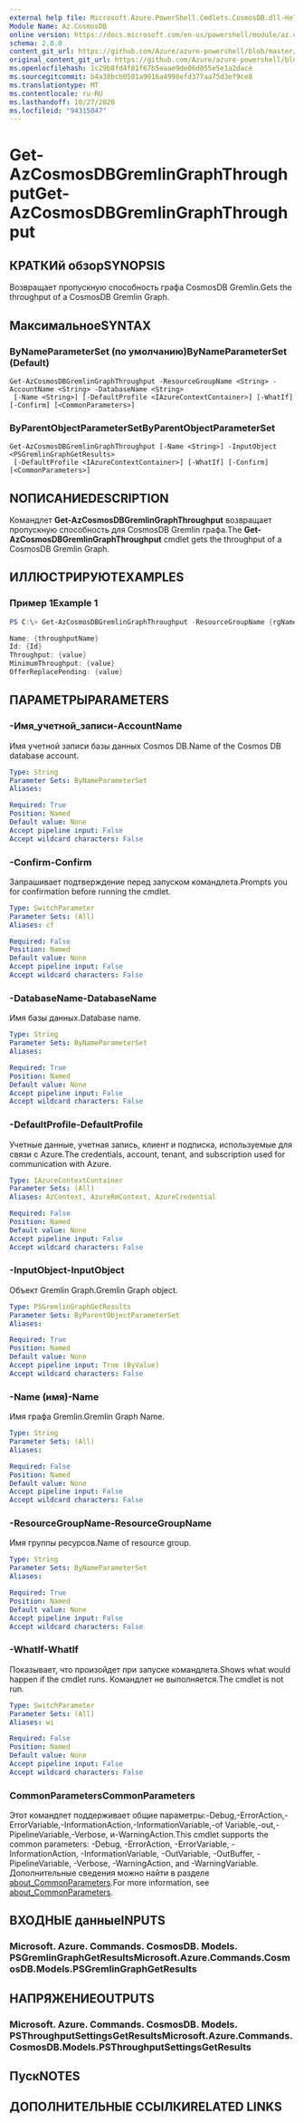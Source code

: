 ```yaml
---
external help file: Microsoft.Azure.PowerShell.Cmdlets.CosmosDB.dll-Help.xml
Module Name: Az.CosmosDB
online version: https://docs.microsoft.com/en-us/powershell/module/az.cosmosdb/get-azcosmosdbgremlingraphthroughput
schema: 2.0.0
content_git_url: https://github.com/Azure/azure-powershell/blob/master/src/CosmosDB/CosmosDB/help/Get-AzCosmosDBGremlinGraphThroughput.md
original_content_git_url: https://github.com/Azure/azure-powershell/blob/master/src/CosmosDB/CosmosDB/help/Get-AzCosmosDBGremlinGraphThroughput.md
ms.openlocfilehash: 1c29b8fd4f81f67b5eaae9de06d055e5e1a2dace
ms.sourcegitcommit: b4a38bcb0501a9016a4998efd377aa75d3ef9ce8
ms.translationtype: MT
ms.contentlocale: ru-RU
ms.lasthandoff: 10/27/2020
ms.locfileid: "94315047"
---
```

# <span data-ttu-id="33e83-101">Get-AzCosmosDBGremlinGraphThroughput</span><span class="sxs-lookup"><span data-stu-id="33e83-101">Get-AzCosmosDBGremlinGraphThroughput</span></span>

## <span data-ttu-id="33e83-102">КРАТКИй обзор</span><span class="sxs-lookup"><span data-stu-id="33e83-102">SYNOPSIS</span></span>
<span data-ttu-id="33e83-103">Возвращает пропускную способность графа CosmosDB Gremlin.</span><span class="sxs-lookup"><span data-stu-id="33e83-103">Gets the throughput of a CosmosDB Gremlin Graph.</span></span>

## <span data-ttu-id="33e83-104">Максимальное</span><span class="sxs-lookup"><span data-stu-id="33e83-104">SYNTAX</span></span>

### <span data-ttu-id="33e83-105">ByNameParameterSet (по умолчанию)</span><span class="sxs-lookup"><span data-stu-id="33e83-105">ByNameParameterSet (Default)</span></span>
```
Get-AzCosmosDBGremlinGraphThroughput -ResourceGroupName <String> -AccountName <String> -DatabaseName <String>
 [-Name <String>] [-DefaultProfile <IAzureContextContainer>] [-WhatIf] [-Confirm] [<CommonParameters>]
```

### <span data-ttu-id="33e83-106">ByParentObjectParameterSet</span><span class="sxs-lookup"><span data-stu-id="33e83-106">ByParentObjectParameterSet</span></span>
```
Get-AzCosmosDBGremlinGraphThroughput [-Name <String>] -InputObject <PSGremlinGraphGetResults>
 [-DefaultProfile <IAzureContextContainer>] [-WhatIf] [-Confirm] [<CommonParameters>]
```

## <span data-ttu-id="33e83-107">NОПИСАНИЕ</span><span class="sxs-lookup"><span data-stu-id="33e83-107">DESCRIPTION</span></span>
<span data-ttu-id="33e83-108">Командлет **Get-AzCosmosDBGremlinGraphThroughput** возвращает пропускную способность для CosmosDB Gremlin графа.</span><span class="sxs-lookup"><span data-stu-id="33e83-108">The **Get-AzCosmosDBGremlinGraphThroughput** cmdlet gets the throughput of a CosmosDB Gremlin Graph.</span></span>

## <span data-ttu-id="33e83-109">ИЛЛЮСТРИРУЮТ</span><span class="sxs-lookup"><span data-stu-id="33e83-109">EXAMPLES</span></span>

### <span data-ttu-id="33e83-110">Пример 1</span><span class="sxs-lookup"><span data-stu-id="33e83-110">Example 1</span></span>
```powershell
PS C:\> Get-AzCosmosDBGremlinGraphThroughput -ResourceGroupName {rgName} -AccountName {accountName} -DatabaseName {dbName} -Name {graphName}

Name: {throughputName}
Id: {Id}
Throughput: {value} 
MinimumThroughput: {value}
OfferReplacePending: {value}
```

## <span data-ttu-id="33e83-111">ПАРАМЕТРЫ</span><span class="sxs-lookup"><span data-stu-id="33e83-111">PARAMETERS</span></span>

### <span data-ttu-id="33e83-112">-Имя_учетной_записи</span><span class="sxs-lookup"><span data-stu-id="33e83-112">-AccountName</span></span>
<span data-ttu-id="33e83-113">Имя учетной записи базы данных Cosmos DB.</span><span class="sxs-lookup"><span data-stu-id="33e83-113">Name of the Cosmos DB database account.</span></span>

```yaml
Type: String
Parameter Sets: ByNameParameterSet
Aliases:

Required: True
Position: Named
Default value: None
Accept pipeline input: False
Accept wildcard characters: False
```

### <span data-ttu-id="33e83-114">-Confirm</span><span class="sxs-lookup"><span data-stu-id="33e83-114">-Confirm</span></span>
<span data-ttu-id="33e83-115">Запрашивает подтверждение перед запуском командлета.</span><span class="sxs-lookup"><span data-stu-id="33e83-115">Prompts you for confirmation before running the cmdlet.</span></span>

```yaml
Type: SwitchParameter
Parameter Sets: (All)
Aliases: cf

Required: False
Position: Named
Default value: None
Accept pipeline input: False
Accept wildcard characters: False
```

### <span data-ttu-id="33e83-116">-DatabaseName</span><span class="sxs-lookup"><span data-stu-id="33e83-116">-DatabaseName</span></span>
<span data-ttu-id="33e83-117">Имя базы данных.</span><span class="sxs-lookup"><span data-stu-id="33e83-117">Database name.</span></span>

```yaml
Type: String
Parameter Sets: ByNameParameterSet
Aliases:

Required: True
Position: Named
Default value: None
Accept pipeline input: False
Accept wildcard characters: False
```

### <span data-ttu-id="33e83-118">-DefaultProfile</span><span class="sxs-lookup"><span data-stu-id="33e83-118">-DefaultProfile</span></span>
<span data-ttu-id="33e83-119">Учетные данные, учетная запись, клиент и подписка, используемые для связи с Azure.</span><span class="sxs-lookup"><span data-stu-id="33e83-119">The credentials, account, tenant, and subscription used for communication with Azure.</span></span>

```yaml
Type: IAzureContextContainer
Parameter Sets: (All)
Aliases: AzContext, AzureRmContext, AzureCredential

Required: False
Position: Named
Default value: None
Accept pipeline input: False
Accept wildcard characters: False
```

### <span data-ttu-id="33e83-120">-InputObject</span><span class="sxs-lookup"><span data-stu-id="33e83-120">-InputObject</span></span>
<span data-ttu-id="33e83-121">Объект Gremlin Graph.</span><span class="sxs-lookup"><span data-stu-id="33e83-121">Gremlin Graph object.</span></span>

```yaml
Type: PSGremlinGraphGetResults
Parameter Sets: ByParentObjectParameterSet
Aliases:

Required: True
Position: Named
Default value: None
Accept pipeline input: True (ByValue)
Accept wildcard characters: False
```

### <span data-ttu-id="33e83-122">-Name (имя)</span><span class="sxs-lookup"><span data-stu-id="33e83-122">-Name</span></span>
<span data-ttu-id="33e83-123">Имя графа Gremlin.</span><span class="sxs-lookup"><span data-stu-id="33e83-123">Gremlin Graph Name.</span></span>

```yaml
Type: String
Parameter Sets: (All)
Aliases:

Required: False
Position: Named
Default value: None
Accept pipeline input: False
Accept wildcard characters: False
```

### <span data-ttu-id="33e83-124">-ResourceGroupName</span><span class="sxs-lookup"><span data-stu-id="33e83-124">-ResourceGroupName</span></span>
<span data-ttu-id="33e83-125">Имя группы ресурсов.</span><span class="sxs-lookup"><span data-stu-id="33e83-125">Name of resource group.</span></span>

```yaml
Type: String
Parameter Sets: ByNameParameterSet
Aliases:

Required: True
Position: Named
Default value: None
Accept pipeline input: False
Accept wildcard characters: False
```

### <span data-ttu-id="33e83-126">-WhatIf</span><span class="sxs-lookup"><span data-stu-id="33e83-126">-WhatIf</span></span>
<span data-ttu-id="33e83-127">Показывает, что произойдет при запуске командлета.</span><span class="sxs-lookup"><span data-stu-id="33e83-127">Shows what would happen if the cmdlet runs.</span></span>
<span data-ttu-id="33e83-128">Командлет не выполняется.</span><span class="sxs-lookup"><span data-stu-id="33e83-128">The cmdlet is not run.</span></span>

```yaml
Type: SwitchParameter
Parameter Sets: (All)
Aliases: wi

Required: False
Position: Named
Default value: None
Accept pipeline input: False
Accept wildcard characters: False
```

### <span data-ttu-id="33e83-129">CommonParameters</span><span class="sxs-lookup"><span data-stu-id="33e83-129">CommonParameters</span></span>
<span data-ttu-id="33e83-130">Этот командлет поддерживает общие параметры:-Debug,-ErrorAction,-ErrorVariable,-InformationAction,-InformationVariable,-of Variable,-out,-PipelineVariable,-Verbose, и-WarningAction.</span><span class="sxs-lookup"><span data-stu-id="33e83-130">This cmdlet supports the common parameters: -Debug, -ErrorAction, -ErrorVariable, -InformationAction, -InformationVariable, -OutVariable, -OutBuffer, -PipelineVariable, -Verbose, -WarningAction, and -WarningVariable.</span></span> <span data-ttu-id="33e83-131">Дополнительные сведения можно найти в разделе [about_CommonParameters](http://go.microsoft.com/fwlink/?LinkID=113216).</span><span class="sxs-lookup"><span data-stu-id="33e83-131">For more information, see [about_CommonParameters](http://go.microsoft.com/fwlink/?LinkID=113216).</span></span>

## <span data-ttu-id="33e83-132">ВХОДНЫЕ данные</span><span class="sxs-lookup"><span data-stu-id="33e83-132">INPUTS</span></span>

### <span data-ttu-id="33e83-133">Microsoft. Azure. Commands. CosmosDB. Models. PSGremlinGraphGetResults</span><span class="sxs-lookup"><span data-stu-id="33e83-133">Microsoft.Azure.Commands.CosmosDB.Models.PSGremlinGraphGetResults</span></span>

## <span data-ttu-id="33e83-134">НАПРЯЖЕНИЕ</span><span class="sxs-lookup"><span data-stu-id="33e83-134">OUTPUTS</span></span>

### <span data-ttu-id="33e83-135">Microsoft. Azure. Commands. CosmosDB. Models. PSThroughputSettingsGetResults</span><span class="sxs-lookup"><span data-stu-id="33e83-135">Microsoft.Azure.Commands.CosmosDB.Models.PSThroughputSettingsGetResults</span></span>

## <span data-ttu-id="33e83-136">Пуск</span><span class="sxs-lookup"><span data-stu-id="33e83-136">NOTES</span></span>

## <span data-ttu-id="33e83-137">ДОПОЛНИТЕЛЬНЫЕ ССЫЛКИ</span><span class="sxs-lookup"><span data-stu-id="33e83-137">RELATED LINKS</span></span>
